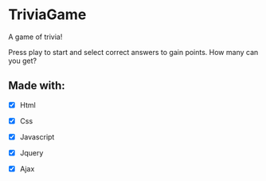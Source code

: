 # TriviaGame
A game of trivia!

Press play to start and select correct answers to gain points. How many can you get?


## Made with:
- [x] Html
- [x] Css
- [x] Javascript
- [x] Jquery
- [x] Ajax





